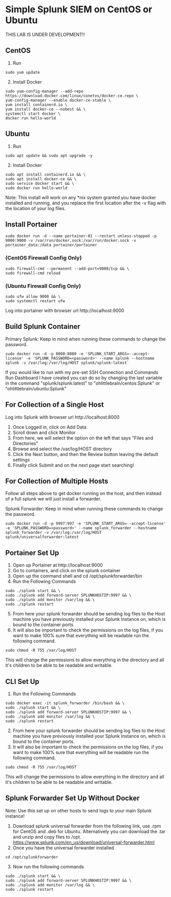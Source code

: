 # Simple Splunk SIEM on CentOS or Ubuntu


THIS LAB IS UNDER DEVELOPMENT!!  

## CentOS
1. Run  
```
sudo yum update
```
2. Install Docker  
```	
sudo yum-config-manager --add-repo https://download.docker.com/linux/conetos/docker-ce.repo \
yum-config-manager --enable docker-ce-stable \
yum install containerd.io \
yum install docker-ce --nobest && \
systemctl start docker \
docker run hello-world
```

## Ubuntu
1. Run   
```
sudo apt update && sudo apt upgrade -y
```

2. Install Docker  
```
sudo apt install containerd.io && \
sudo apt install docker-ce && \
sudo service docker start && \
sudo docker run hello-world
```
Note: This install will work on any *nix system granted you have docker installed and running, and you replace the first location after the -v flag with the location of your log files.  

## Install Portainer

```
sudo docker run -d --name portainer-01 --restart unless-stopped -p 9000:9000 -v /var/run/docker.sock:/var/run/docker.sock -v portainer_data:/data portainer/portainer
```
### (CentOS Firewall Config Only)
```
sudo firewall-cmd --permanent --add-port=9000/tcp && \
sudo firewall-cmd reload
```
### (Ubuntu Firewall Config Only)
```
sudo ufw allow 9000 && \
sudo systemctl restart ufw
```
Log into portainer with browser url http://localhost:9000  

## Build Splunk Container

Primary Splunk: Keep in mind when running these commands to change the password.  
```
sudo docker run -d -p 8000:8000 -e 'SPLUNK_START_ARGS=--accept-license' -e 'SPLUNK_PASSWORD=<password>' --name splunk --hostname splunk -v /var/log:/var/log/HOST splunk/splunk:latest`
```
If you would like to run with my pre-set SSH Connection and Commands Run Dashboard I have created you can do so by changing the last variable in the command "splunk/splunk:latest" to "ohlittlebrain/centos:Splunk" or "ohlittlebrain/ubuntu:Splunk"  

## For Collection of a Single Host

Log into Splunk with browser url http://localhost:8000  

1. Once Logged in, click on Add Data.
2. Scroll down and click Monitor
3. From here, we will select the option on the left that says "Files and Directories"
4. Browse and select the /var/log/HOST directory
5. Click the Next button, and then the Review button leaving the default settings
6. Finally click Submit and on the next page start searching!

## For Collection of Multiple Hosts

Follow all steps above to get docker running on the host, and then instead of a full splunk we will just install a forwarder.   

Splunk Forwarder: Keep in mind when running these commands to change the password.  
```
sudo docker run -d -p 9997:997 -e 'SPLUNK_START_ARGS=--accept-license' -e 'SPLUNK_PASSWORD=<password>' --name splunk_forwarder --hostname splunk_forwarder -v /var/log:/var/log/HOST splunk/universalforwarder:latest
```
## Portainer Set Up

1. Open up Portainer at http://localhost:9000 
2. Go to containers, and click on the splunk container
3. Open up the command shell and cd /opt/splunkforwarder/bin
4. Run the Following Commands
```	 
sudo ./splunk start && \
sudo ./splunk add forward-server SPLUNKHOSTIP:9997 && \
sudo ./splunk add monitor /var/log && \
sudo ./splunk restart
```
5. From here your splunk forwarder should be sending log files to the Host machine you have previously installed your Splunk Instance on, which is bound to the container ports
6. It will also be important to check the permissions on the log files, if you want to make 100% sure that everything will be readable run the following command.
```
sudo chmod -R 755 /var/log/HOST
```
This will change the permissions to allow everything in the directory and all it's children to be able to be readable and writable.  

## CLI Set Up

1. Run the Following Commands
```
sudo docker exec -it splunk_forwarder /bin/bash && \	
sudo ./splunk start && \
sudo ./splunk add forward-server SPLUNKHOSTIP:9997 && \
sudo ./splunk add monitor /var/log && \
sudo ./splunk restart
```
2. From here your splunk forwarder should be sending log files to the Host machine you have previously installed your Splunk Instance on, which is bound to the container ports.
3. It will also be important to check the permissions on the log files, if you want to make 100% sure that everything will be readable run the following command.
```
sudo chmod -R 755 /var/log/HOST
```
This will change the permissions to allow everything in the directory and all it's children to be able to be readable and writable.  

## Splunk Forwarder Set Up Without Docker

Note: Use this set up on other hosts to send logs to your main Splunk instance!  

1. Download splunk universal forwarder from the following link, use .rpm for CentOS and .deb for Ubuntu. Alternatively you can download the .tar and unzip and copy files to /opt.<br/> https://www.splunk.com/en_us/download/universal-forwarder.html
2. Once you have the universal forwarder installed
```
cd /opt/splunkforwarder
```
3. Now run the following commands 
```
sudo ./splunk start && \
sudo ./splunk add forward-server SPLUNKHOSTIP:9997 && \
sudo ./splunk add monitor /var/log && \
sudo ./splunk restart
```

